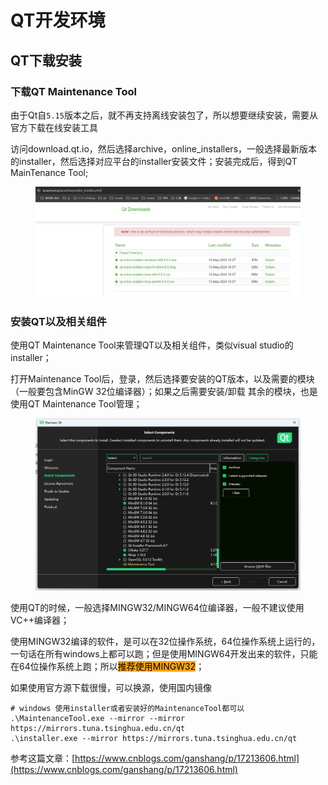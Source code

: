 # QT开发环境

## QT下载安装

### 下载QT Maintenance Tool

由于Qt自`5.15`版本之后，就不再支持离线安装包了，所以想要继续安装，需要从官方下载在线安装工具

访问download.qt.io，然后选择archive，online\_installers，一般选择最新版本的installer，然后选择对应平台的installer安装文件；安装完成后，得到QT MainTenance Tool;

<figure><img src="../../.gitbook/assets/image (4) (1) (1) (1).png" alt=""><figcaption></figcaption></figure>



### 安装QT以及相关组件

使用QT Maintenance Tool来管理QT以及相关组件，类似visual studio的installer；

打开Maintenance Tool后，登录，然后选择要安装的QT版本，以及需要的模块（一般要包含MinGW 32位编译器）；如果之后需要安装/卸载 其余的模块，也是使用QT Maintenance Tool管理；

<figure><img src="../../.gitbook/assets/image (1) (1) (1) (1) (1) (1) (1) (1).png" alt=""><figcaption></figcaption></figure>

使用QT的时候，一般选择MINGW32/MINGW64位编译器，一般不建议使用VC++编译器；

使用MINGW32编译的软件，是可以在32位操作系统，64位操作系统上运行的，一句话在所有windows上都可以跑；但是使用MINGW64开发出来的软件，只能在64位操作系统上跑；所以<mark style="background-color:orange;">推荐使用MINGW32</mark>；



如果使用官方源下载很慢，可以换源，使用国内镜像

```
# windows 使用installer或者安装好的MaintenanceTool都可以 
.\MaintenanceTool.exe --mirror --mirror https://mirrors.tuna.tsinghua.edu.cn/qt
.\installer.exe --mirror https://mirrors.tuna.tsinghua.edu.cn/qt

```

参考这篇文章：[https://www.cnblogs.com/ganshang/p/17213606.html](https://www.cnblogs.com/ganshang/p/17213606.html)





